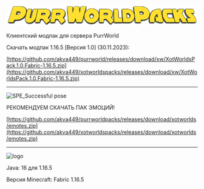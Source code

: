 ![PurrWorldPacks](https://github.com/akva449/purrworldpacks/blob/main/PurrWorldPacks.png)

Клиентский модпак для сервера PurrWorld

Скачать модпак 1.16.5 [Версия 1.0] (30.11.2023):

[https://github.com/akva449/purrworld/releases/download/xw/XotWorldsPack.1.0.Fabric-1.16.5.zip](https://github.com/akva449/xotworldspacks/releases/download/xw/XotWorldsPack.1.0.Fabric-1.16.5.zip)

-----------------------------------------------------------------------------------------------------

![SPE_Successful pose](https://user-images.githubusercontent.com/75758629/192112025-bc2622db-85a6-4f00-bcca-bb0bf8dd55d4.png)

РЕКОМЕНДУЕМ СКАЧАТЬ ПАК ЭМОЦИЙ!

[https://github.com/akva449/purrworldpacks/releases/download/xotworlds/emotes.zip](https://github.com/akva449/xotworldspacks/releases/download/xotworlds/emotes.zip)

-----------------------------------------------------------------------------------------------------

![logo](https://user-images.githubusercontent.com/75758629/192112078-9bfa4832-823f-4bd1-ab6c-e1480bc2b62b.png)

Java: 16 для 1.16.5

Версия Minecraft: Fabric 1.16.5
